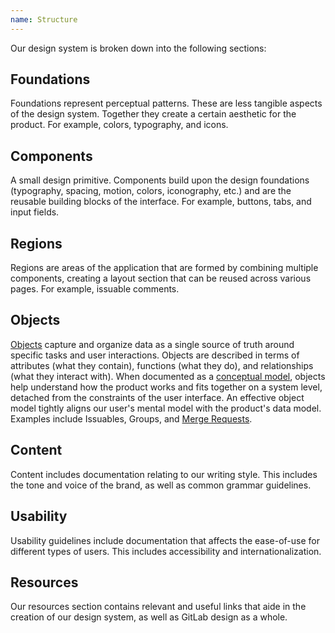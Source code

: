 ```yaml
---
name: Structure
---
```


Our design system is broken down into the following sections:

## Foundations

Foundations represent perceptual patterns. These are less tangible aspects of the design system. Together they create a certain aesthetic for the product. For example, colors, typography, and icons.

## Components

A small design primitive. Components build upon the design foundations (typography, spacing, motion, colors, iconography, etc.) and are the reusable building blocks of the interface. For example, buttons, tabs, and input fields.

## Regions

Regions are areas of the application that are formed by combining multiple components, creating a layout section that can be reused across various pages. For example, issuable comments.

## Objects

[Objects](/objects/overview) capture and organize data as a single source of truth around specific tasks and user interactions. Objects are described in terms of attributes (what they contain), functions (what they do), and relationships (what they interact with). When documented as a [conceptual model](/objects/overview#conceptual-model-diagrams), objects help understand how the product works and fits together on a system level, detached from the constraints of the user interface. An effective object model tightly aligns our user's mental model with the product's data model. Examples include Issuables, Groups, and [Merge Requests](/objects/merge-request).

## Content

Content includes documentation relating to our writing style. This includes the tone and voice of the brand, as well as common grammar guidelines.

## Usability

Usability guidelines include documentation that affects the ease-of-use for different types of users. This includes accessibility and internationalization.

## Resources

Our resources section contains relevant and useful links that aide in the creation of our design system, as well as GitLab design as a whole.
